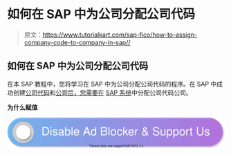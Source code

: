 # 如何在 SAP 中为公司分配公司代码

> 原文：<https://www.tutorialkart.com/sap-fico/how-to-assign-company-code-to-company-in-sap//>

## 如何在 SAP 中为公司分配公司代码

在本 SAP 教程中，您将学习在 SAP 中为公司分配公司代码的程序。在 SAP 中成功创建[公司代码](https://www.tutorialkart.com/sap-fico/define-company-code-in-sap/)和[公司后，您需要在](https://www.tutorialkart.com/sap-fico/define-company-in-sap-group-company/) [SAP 系统](https://www.tutorialkart.com/sap/what-is-sap-definition-of-erp-sap-systems/)中分配公司代码公司。

**为什么赋值**

[![](img/925da31b32d6bc3827932f6c8afb11bb.png)](https://www.tutorialkart.com/)